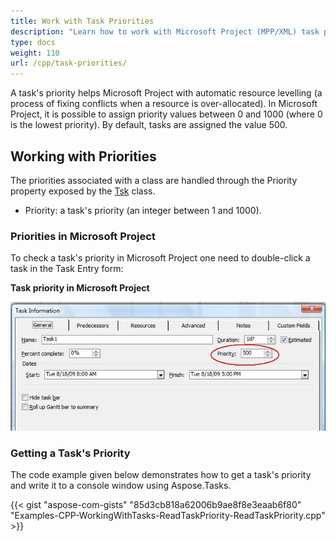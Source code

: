```yaml
---
title: Work with Task Priorities
description: "Learn how to work with Microsoft Project (MPP/XML) task priorities using Aspose.Tasks for C++."
type: docs
weight: 110
url: /cpp/task-priorities/
---
```


A task's priority helps Microsoft Project with automatic resource levelling (a process of fixing conflicts when a resource is over-allocated). In Microsoft Project, it is possible to assign priority values between 0 and 1000 (where 0 is the lowest priority). By default, tasks are assigned the value 500.

## **Working with Priorities**
The priorities associated with a class are handled through the Priority property exposed by the [Tsk](https://apireference.aspose.com/tasks/net/aspose.tasks/tsk) class.

- Priority: a task's priority (an integer between 1 and 1000).

### **Priorities in Microsoft Project**
To check a task's priority in Microsoft Project one need to double-click a task in the Task Entry form:

**Task priority in Microsoft Project**

![viewing task priorities](handling-priorities_1.png)

### **Getting a Task's Priority**
The code example given below demonstrates how to get a task's priority and write it to a console window using Aspose.Tasks.

{{< gist "aspose-com-gists" "85d3cb818a62006b9ae8f8e3eaab6f80" "Examples-CPP-WorkingWithTasks-ReadTaskPriority-ReadTaskPriority.cpp" >}}
